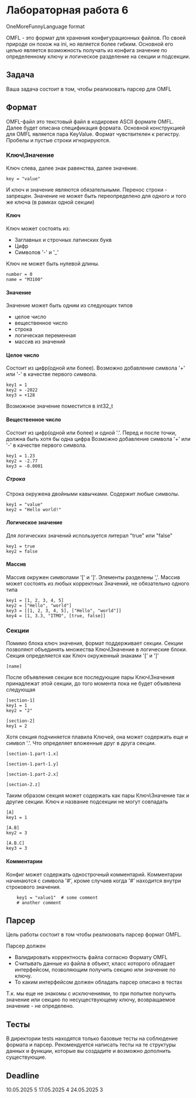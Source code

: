 
# Лабораторная работа 6

OneMoreFunnyLanguage format

OMFL - это формат для хранения конфигурационных файлов. По своей природе он похож на ini, но является более гибким. Основной его целью является возможность получать из конфига значение по определенному ключу и логическое разделение на секции и подсекции.

## Задача

Ваша задача состоит в том, чтобы реализовать парсер для OMFL

## Формат

OMFL-файл это текстовый файл в кодировке ASCII формате OMFL. Далее будет описана спецификация формата. Основной конструкцией для OMFL является пара KeyValue.
Формат чувствителен к регистру. Пробелы и пустые строки игнорируются.

### Ключ\Значение

Ключ слева, далее знак равенства, далее значение.
```text
key = "value"
```

И ключ и значение являются обязательными. Перенос строки - запрещен.
Значение не может быть переопределено для одного и того же ключа (в рамках одной секции)

#### Ключ

Ключ может состоять из:

- Заглавных и строчных латинских букв
- Цифр
- Символов '-' и '_'

Ключ не может быть нулевой длины.

```text
number = 0
name = "M3100"
```

#### Значение

Значение может быть одним из следующих типов

- целое число
- вещественное число
- строка
- логическая переменная
- массив из значений

#### Целое число

Состоит из цифр(одной или более). Возможно добавление символа '+'  или '-' в качестве первого символа.

```text
key1 = 1
key2 = -2022
key3 = +128
```

Возможное значение поместится в int32_t

#### Вещественное число

Состоит из цифр(одной или более) и одной '.'. Перед и после точки, должна быть хотя бы одна цифра
Возможно добавление символа '+'  или '-' в качестве первого символа.

```text
key1 = 1.23
key2 = -2.77
key3 = -0.0001
```

##### Строка

Строка окружена двойными кавычками. Содержит любые символы.

```text
key1 = "value"
key2 = "Hello world!"
```

#### Логическое значение

Для логических значений используется литерал "true" или "false"

```text
key1 = true
key2 = false
```

#### Массив

Массив окружен символами '[' и ']'. Элементы разделены ','.
Массив может состоять из любых корректных Значений, не обязательно одного типа

```text
key1 = [1, 2, 3, 4, 5]
key2 = ["Hello", "world"]
key3 = [[1, 2, 3, 4, 5], ["Hello", "world"]]
key4 = [1, 3.3, "ITMO", [true, false]]
```

### Секции

Помимо блока ключ значения, формат поддерживает секции. Секции позволяют объединять множества Ключ\Значение в логические блоки.
Секция определяется как Ключ окруженный знаками '[' и ']'

```text
[name]
```

После объявления секции все последующие пары Ключ\Значения принадлежат этой секции, до того момента пока не будет объявлена следующая

```text
[section-1]
key1 = 1
key2 = "2"

[section-2]
key1 = 2
```

Хотя секция подчиняется плавила Ключей, она может содержать еще и символ '.'. Что определяет вложенные друг в друга секции.

```text
[section-1.part-1.x]

[section-1.part-1.y]

[section-1.part-2.x]

[section-2.z]
```

Таким образом секция может содержать как пары Ключ\Значение так и другие секции. Ключ и название подсекции не могут совпадать

```text
[A]
key1 = 1

[A.B]
key2 = 3

[A.B.C]
key3 = 3
```

#### Комментарии

Конфиг может содержать однострочный комментарий. Комментарии начинаются с символа '#', кроме случаев когда '#' находится внутри строкового значения.

```text
    key1 = "value1"  # some comment
    # another comment
```

## Парсер

Цель работы состоит в том чтобы реализовать парсер формат OMFL.

Парсер должен

- Валидировать корректность файла согласно Формату OMFL
- Считывать данные из файла в объект, класс которого обладает интерфейсом, позволяющим получить секцию или значение по ключу.
- То каким интерфейсом должен обладать парсер описано в тестах

Т.к. мы еще не знакомы с исключениями, то при попытке получить значение или секцию по несуществующему ключу, возвращаемое значение - не определено.

## Тесты

В директории tests находятся только базовые тесты на соблюдение формата и парсер.
Рекомендуется написать тесты на те структуры данных и функции, которые вы создадите и возможно дополнить существующие.

## Deadline
10.05.2025	5
17.05.2025	4
24.05.2025	3
